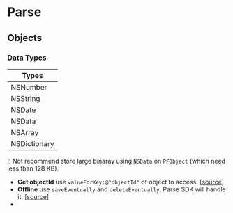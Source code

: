 Parse
====

## Objects

### Data Types
| Types |
|--------|
| NSNumber |
| NSString |
| NSDate |
| NSData |
| NSArray |
| NSDictionary |

:bangbang: Not recommend store large binaray using `NSData` on `PFObject` (which need less than 128 KB).



* **Get objectId** use `valueForKey:@"objectId"` of object to access. [[source](https://www.parse.com/questions/getting-objectid-always-null)]
* **Offline** use `saveEventually` and `deleteEventually`, Parse SDK will handle it. [[source](https://parse.com/docs/ios_guide#objects-offline/iOS)]
* 